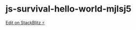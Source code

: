 # js-survival-hello-world-mjlsj5

[Edit on StackBlitz ⚡️](https://stackblitz.com/edit/js-survival-hello-world-mjlsj5)